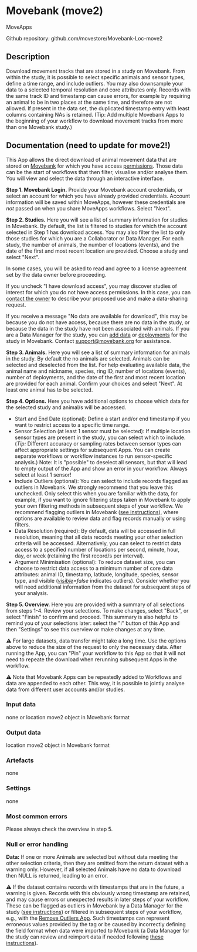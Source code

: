 # Movebank (move2)

MoveApps

Github repository: github.com/movestore/Movebank-Loc-move2

## Description
Download movement tracks that are stored in a study on Movebank. From within the study, it is possible to select specific animals and sensor types, define a time range, and include outliers. You may also downsample your data to a selected temporal resolution and core attributes only. Records with the same track ID and timestamp can cause errors, for example by requiring an animal to be in two places at the same time, and therefore are not allowed. If present in the data set, the duplicated timestamp entry with least columns containing NAs is retained. (Tip: Add multiple Movebank Apps to the beginning of your workflow to download movement tracks from more than one Movebank study.) 

## Documentation (need to update for move2!)
This App allows the direct download of animal movement data that are stored on [Movebank](www.movebank.org) for which you have access [permissions](https://www.movebank.org/cms/movebank-content/permissions-and-sharing). Those data can be the start of workflows that then filter, visualise and/or analyse them. You will view and select the data through an interactive interface.  

**Step 1. Movebank Login.** Provide your Movebank account credentials, or select an account for which you have already provided credentials. Account information will be saved within MoveApps, however these credentials are *not* passed on when you share MoveApps workflows. Select "Next".

**Step 2. Studies.** Here you will see a list of summary information for studies in Movebank. By default, the list is filtered to studies for which the account selected in Step 1 has download access. You may also filter the list to only those studies for which you are a Collaborator or Data Manager. For each study, the number of animals, the number of locations (events), and the date of the first and most recent location are provided. Choose a study and select "Next". 

In some cases, you will be asked to read and agree to a license agreement set by the data owner before proceeding.

If you uncheck "I have download access", you may discover studies of interest for which you do not have access permissions. In this case, you can [contact the owner](https://www.movebank.org/cms/movebank-content/access-data#request_to_use_data_in_movebank) to describe your proposed use and make a data-sharing request.

If you receive a message "No data are available for download", this may be because you do not have access, because there are no data in the study, or because the data in the study have not been associated with animals. If you are a Data Manager for the study, you can [add data](https://www.movebank.org/cms/movebank-content/add-data) or [deployments](https://www.movebank.org/cms/movebank-content/upload-qc#add_deployments) for the study in Movebank. Contact support@movebank.org for assistance.  

**Step 3. Animals.** Here you will see a list of summary information for animals in the study. By default the no animals are selected. Animals can be selected and deselected from the list. For help evaluating available data, the animal name and nickname, species, ring ID, number of locations (events), number of deployments, and the date of the first and most recent location are provided for each animal. Confirm your choices and select "Next". At least one animal has to be selected.

**Step 4. Options.** Here you have additional options to choose which data for the selected study and animal/s will be accessed. 
* Start and End Date (optional): Define a start and/or end timestamp if you want to restrict access to a specific time range.
* Sensor Selection (at least 1 sensor must be selected): If multiple location sensor types are present in the study, you can select which to include. (*Tip:* Different accuracy or sampling rates between sensor types can affect appropriate settings for subsequent Apps. You can create separate workflows or workflow instances to run sensor-specific analysis.) Note: It is "possible" to deselect all sensors, but that will lead to empty output of the App and show an error in your workflow. Always select at least 1 sensor!
* Include Outliers (optional): You can select to include records flagged as outliers in Movebank. We strongly recommend that you leave this unchecked. Only select this when you are familiar with the data, for example, if you want to ignore filtering steps taken in Movebank to apply your own filtering methods in subsequent steps of your workflow. We recommend flagging outliers in Movebank ([see instructions](https://www.movebank.org/cms/movebank-content/deployments-and-outliers#mark_outliers)), where options are available to review data and flag records manually or using filters.
* Data Resolution (required): By default, data will be accessed in full resolution, meaning that all data records meeting your other selection criteria will be accessed. Alternatively, you can select to restrict data access to a specified number of locations per second, minute, hour, day, or week (retaining the first record/s per interval).
* Argument Minimisation (optional): To reduce dataset size, you can choose to restrict data access to a minimum number of core data attributes: animal ID, timestamp, latitude, longitude, species, sensor type, and visible (*[visible](http://vocab.nerc.ac.uk/collection/MVB/current/MVB000209/)=false* indicates outliers). Consider whether you will need additional information from the dataset for subsequent steps of your analysis.

**Step 5. Overview.** Here you are provided with a summary of all selections from steps 1-4. Review your selections. To make changes, select "Back", or select "Finish" to confirm and proceed. This summary is also helpful to remind you of your selections later: select the "i" button of this App and then "Settings" to see this overview or make changes at any time.

:warning: For large datasets, data transfer might take a long time. Use the options above to reduce the size of the request to only the necessary data. After running the App, you can "Pin" your workflow to this App so that it will not need to repeate the download when rerunning subsequent Apps in the workflow.

:warning: Note that Movebank Apps can be repeatedly added to Workflows and data are appended to each other. This way, it is possible to jointly analyse data from different user accounts and/or studies.


### Input data
none or 
location move2 object in Movebank format

### Output data
location move2 object in Movebank format

### Artefacts
none

### Settings 
none

### Most common errors
Please always check the overview in step 5.

### Null or error handling
**Data:** If one or more Animals are selected but without data meeting the other selection criteria, then they are omitted from the return dataset with a warning only. However, if all selected Animals have no data to download then NULL is returned, leading to an error.

:warning: If the dataset contains records with timestamps that are in the future, a warning is given. Records with this obviously wrong timestamp are retained, and may cause errors or unexpected results in later steps of your workflow. These can be flagged as outliers in Movebank by a Data Manager for the study ([see instructions](https://www.movebank.org/cms/movebank-content/deployments-and-outliers#mark_outliers)) or filtered in subsequent steps of your workflow, e.g., with the [Remove Outliers App](https://github.com/movestore/RemoveOutliers). Such timestamps can represent erroneous values provided by the tag or be caused by incorrectly defining the field format when data were imported to Movebank (a Data Manager for the study can review and reimport data if needed following [these instructions](https://www.movebank.org/cms/movebank-content/upload-qc#fix_incorrectly_mapped_values)).

